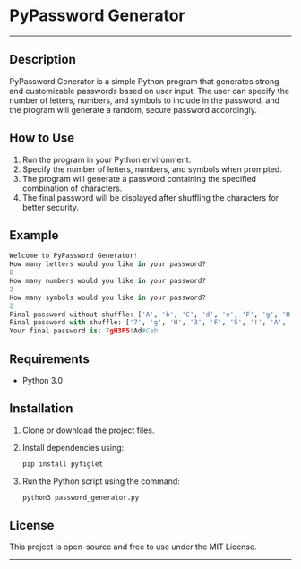 
# PyPassword Generator

---
## Description
PyPassword Generator is a simple Python program that generates strong and customizable passwords based on user input. The user can specify the number of letters, numbers, and symbols to include in the password, and the program will generate a random, secure password accordingly.

## How to Use
1. Run the program in your Python environment.
2. Specify the number of letters, numbers, and symbols when prompted.
3. The program will generate a password containing the specified combination of characters.
4. The final password will be displayed after shuffling the characters for better security.

## Example
```python
Welcome to PyPassword Generator!
How many letters would you like in your password? 
8
How many numbers would you like in your password? 
3
How many symbols would you like in your password? 
2
Final password without shuffle: ['A', 'b', 'C', 'd', 'e', 'F', 'g', 'H', '7', '3', '5', '#', '!']
Final password with shuffle: ['7', 'g', 'H', '3', 'F', '5', '!', 'A', 'd', '#', 'C', 'e', 'b']
Your final password is: 7gH3F5!Ad#Ceb
```

## Requirements
- Python 3.0

## Installation
1. Clone or download the project files.
2. Install dependencies using: 

   ```bash
   pip install pyfiglet
   ```
3. Run the Python script using the command: 
   ```bash
   python3 password_generator.py
   ```

## License
This project is open-source and free to use under the MIT License.

---
